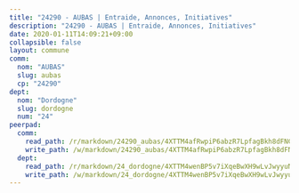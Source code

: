 ```yaml
---
title: "24290 - AUBAS | Entraide, Annonces, Initiatives"
description: "24290 - AUBAS | Entraide, Annonces, Initiatives"
date: 2020-01-11T14:09:21+09:00
collapsible: false
layout: commune
comm:
  nom: "AUBAS"
  slug: aubas
  cp: "24290"
dept:
  nom: "Dordogne"
  slug: dordogne
  num: "24"
peerpad:
  comm:
    read_path: /r/markdown/24290_aubas/4XTTM4afRwpiP6abzR7LpfagBkh8dFNCcXZ5gKsaJfJg5dTin
    write_path: /w/markdown/24290_aubas/4XTTM4afRwpiP6abzR7LpfagBkh8dFNCcXZ5gKsaJfJg5dTin-K3TgUKCMuDCiraEFFNGQ5t6ELJoKSHrNgrBMviWufqoMuSKH41YQTHDbKCUHGXJZTvR92r3manVVtJsPjnrbzU3RZy3WtfH4VA94VtQzCEaeyT1qSwhp1iz1smqiUKCbeFcgGpdt
  dept:
    read_path: /r/markdown/24_dordogne/4XTTM4wenBP5v7iXqeBwXH9wLvJwyyuNKzLxRyGzSZXmCuzgg
    write_path: /w/markdown/24_dordogne/4XTTM4wenBP5v7iXqeBwXH9wLvJwyyuNKzLxRyGzSZXmCuzgg-K3TgUusQQUSAmJPXozCTSBeqjqksxkVWGVxtHwEFrs5RuocQr8weKG2oQg7MVeg2F9Hhv7ggtBiBU8D9pdXEPa9M67VU3BzgAG9BCtQw3VY3Xcxk2YSegk3iUXMkpicGxxJr7mWp
---
```


